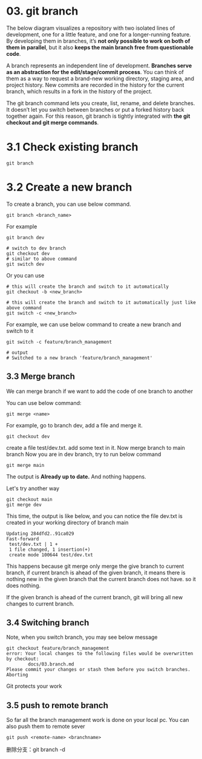 # 03. git branch

The below diagram visualizes a repository with two isolated lines of development, one for a little feature, and 
one for a longer-running feature. By developing them in branches, it’s **not only possible to work on both of them 
in parallel**, but it also **keeps the main branch free from questionable code**.


A branch represents an independent line of development. **Branches serve as an abstraction for the edit/stage/commit 
process**. You can think of them as a way to request a brand-new working directory, staging area, and project history. 
New commits are recorded in the history for the current branch, which results in a fork in the history of the project.

The git branch command lets you create, list, rename, and delete branches. It doesn’t let you switch between branches 
or put a forked history back together again. For this reason, git branch is tightly integrated with 
**the git checkout and git merge commands**.

# 3.1 Check existing branch

```shell
git branch
```

# 3.2 Create a new branch
To create a branch, you can use below command.
```shell
git branch <branch_name>
```

For example

```shell
git branch dev

# switch to dev branch
git checkout dev 
# similar to above command
git switch dev
```

Or you can use 

```shell
# this will create the branch and switch to it automatically
git checkout -b <new_branch>

# this will create the branch and switch to it automatically just like above command
git switch -c <new_branch>
```

For example, we can use below command to create a new branch and switch to it

```shell
git switch -c feature/branch_management

# output
# Switched to a new branch 'feature/branch_management'

```

## 3.3 Merge branch

We can merge branch if we want to add the code of one branch to another

You can use below command:
```shell
git merge <name>

```

For example, go to branch dev, add a file and merge it.

```shell
git checkout dev

```

create a file test/dev.txt. add some text in it. Now merge branch to main branch
Now you are in dev branch, try to run below command
```shell
git merge main
```
The output is **Already up to date.** And nothing happens.

Let's try another way 

```shell
git checkout main
git merge dev
```

This time, the output is like below, and you can notice the file dev.txt is created in your working directory of branch 
main

```shell
Updating 284dfd2..91ca029
Fast-forward
 test/dev.txt | 1 +
 1 file changed, 1 insertion(+)
 create mode 100644 test/dev.txt

```

This happens because git merge only merge the give branch to current branch, if current branch is ahead of the given
branch, it means there is nothing new in the given branch that the current branch does not have. so it does nothing.

If the given branch is ahead of the current branch, git will bring all new changes to current branch.

## 3.4 Switching branch

Note, when you switch branch, you may see below message

```text
git checkout feature/branch_management 
error: Your local changes to the following files would be overwritten by checkout:
        docs/03.branch.md
Please commit your changes or stash them before you switch branches.
Aborting

```

Git protects your work

## 3.5 push to remote branch

So far all the branch management work is done on your local pc. You can also push them to remote sever

```shell
git push <remote-name> <branchname>
```


删除分支：git branch -d <name>